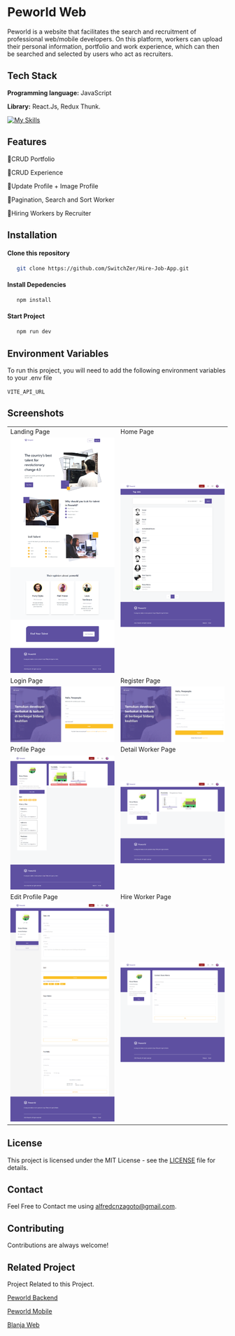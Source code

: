 # Peworld Web

Peworld is a website that facilitates the search and recruitment of professional web/mobile developers. On this platform, workers can upload their personal information, portfolio and work experience, which can then be searched and selected by users who act as recruiters.

## Tech Stack

**Programming language:** JavaScript

**Library:** React.Js, Redux Thunk.

[![My Skills](https://skillicons.dev/icons?i=js,html,css,tailwind,react,redux)](https://skillicons.dev)

## Features

🛄CRUD Portfolio

🛄CRUD Experience

🛄Update Profile + Image Profile

🛄Pagination, Search and Sort Worker

🛄Hiring Workers by Recruiter

## Installation

#### Clone this repository

```bash
   git clone https://github.com/SwitchZer/Hire-Job-App.git
```

#### Install Depedencies

```bash
   npm install
```

#### Start Project

```bash
   npm run dev
```

## Environment Variables

To run this project, you will need to add the following environment variables to your .env file

`VITE_API_URL`

## Screenshots

<table>
   <tr>
      <td>Landing Page</td>
      <td>Home Page</td>
   </tr>
   <tr>
      <td><img width="350px" src="./public/screenshoot/LandingPage.png" border="0" alt="" /></td>
      <td><img width="350px" src="./public/screenshoot/HomePage.png" border="0" alt="" /></td>
   </tr>
    <tr>
      <td>Login Page</td>
      <td>Register Page</td>
   </tr>
   <tr>
      <td><img width="350px" src="./public/screenshoot/LoginPage.png" border="0" alt="" /></td>
      <td><img width="350px" src="./public/screenshoot/RegisterWorker.png" border="0" alt="" /></td>
   </tr>
   <tr>
      <td>Profile Page</td>
      <td>Detail Worker Page</td>
   </tr>
   <tr>
      <td><img width="350px" src="./public/screenshoot/ProfileWorker.png" border="0" alt="" /></td>
      <td><img width="350px" src="./public/screenshoot/DetailWorker.png" border="0" alt="" /></td>
   </tr>
   <tr>
      <td>Edit Profile Page</td>
      <td>Hire Worker Page</td>
   </tr>
   <tr>
      <td><img width="350px" src="./public/screenshoot/EditProfile.png" border="0" alt="" /></td>
      <td><img width="350px" src="./public/screenshoot/HireWorker.png" border="0" alt="" /></td>
   </tr>
</table>

## License

This project is licensed under the MIT License - see the [LICENSE](LICENSE) file for details.

## Contact

Feel Free to Contact me using [alfredcnzagoto@gmail.com](alfredcnzagoto@gmail.com).

## Contributing

Contributions are always welcome!

## Related Project

Project Related to this Project.

[Peworld Backend](https://github.com/SwitchZer/hire-job-backend)

[Peworld Mobile](https://github.com/SwitchZer/PeWorld-Mobile)

[Blanja Web](https://github.com/SwitchZer/blanja-fe/tree/main)
